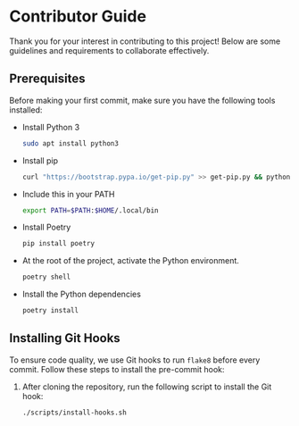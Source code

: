 # Contributor Guide

Thank you for your interest in contributing to this project! Below are some guidelines and requirements to collaborate effectively.

## Prerequisites

Before making your first commit, make sure you have the following tools installed:

- Install Python 3
  ```sh
  sudo apt install python3
- Install pip
  ```sh
  curl "https://bootstrap.pypa.io/get-pip.py" >> get-pip.py && python3 get-pip.py
- Include this in your PATH
  ```sh
  export PATH=$PATH:$HOME/.local/bin
- Install Poetry
  ```sh
  pip install poetry
- At the root of the project, activate the Python environment.
  ```sh
  poetry shell
- Install the Python dependencies
  ```sh 
  poetry install
  
## Installing Git Hooks

To ensure code quality, we use Git hooks to run `flake8` before every commit. Follow these steps to install the pre-commit hook:

1. After cloning the repository, run the following script to install the Git hook:

   ```bash
   ./scripts/install-hooks.sh